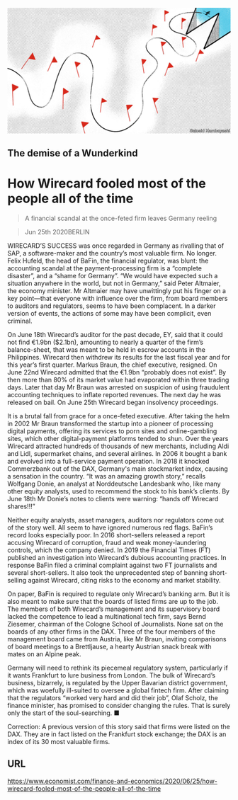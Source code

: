 ![](./images/20200627_FND001_0.jpg)

## The demise of a Wunderkind

# How Wirecard fooled most of the people all of the time

> A financial scandal at the once-feted firm leaves Germany reeling

> Jun 25th 2020BERLIN

WIRECARD’S SUCCESS was once regarded in Germany as rivalling that of SAP, a software-maker and the country’s most valuable firm. No longer. Felix Hufeld, the head of BaFin, the financial regulator, was blunt: the accounting scandal at the payment-processing firm is a “complete disaster”, and a “shame for Germany”. “We would have expected such a situation anywhere in the world, but not in Germany,” said Peter Altmaier, the economy minister. Mr Altmaier may have unwittingly put his finger on a key point—that everyone with influence over the firm, from board members to auditors and regulators, seems to have been complacent. In a darker version of events, the actions of some may have been complicit, even criminal.

On June 18th Wirecard’s auditor for the past decade, EY, said that it could not find €1.9bn ($2.1bn), amounting to nearly a quarter of the firm’s balance-sheet, that was meant to be held in escrow accounts in the Philippines. Wirecard then withdrew its results for the last fiscal year and for this year’s first quarter. Markus Braun, the chief executive, resigned. On June 22nd Wirecard admitted that the €1.9bn “probably does not exist”. By then more than 80% of its market value had evaporated within three trading days. Later that day Mr Braun was arrested on suspicion of using fraudulent accounting techniques to inflate reported revenues. The next day he was released on bail. On June 25th Wirecard began insolvency proceedings.

It is a brutal fall from grace for a once-feted executive. After taking the helm in 2002 Mr Braun transformed the startup into a pioneer of processing digital payments, offering its services to porn sites and online-gambling sites, which other digital-payment platforms tended to shun. Over the years Wirecard attracted hundreds of thousands of new merchants, including Aldi and Lidl, supermarket chains, and several airlines. In 2006 it bought a bank and evolved into a full-service payment operation. In 2018 it knocked Commerzbank out of the DAX, Germany's main stockmarket index, causing a sensation in the country. “It was an amazing growth story,” recalls Wolfgang Donie, an analyst at Norddeutsche Landesbank who, like many other equity analysts, used to recommend the stock to his bank’s clients. By June 18th Mr Donie’s notes to clients were warning: “hands off Wirecard shares!!!”

Neither equity analysts, asset managers, auditors nor regulators come out of the story well. All seem to have ignored numerous red flags. BaFin’s record looks especially poor. In 2016 short-sellers released a report accusing Wirecard of corruption, fraud and weak money-laundering controls, which the company denied. In 2019 the Financial Times (FT) published an investigation into Wirecard’s dubious accounting practices. In response BaFin filed a criminal complaint against two FT journalists and several short-sellers. It also took the unprecedented step of banning short-selling against Wirecard, citing risks to the economy and market stability.

On paper, BaFin is required to regulate only Wirecard’s banking arm. But it is also meant to make sure that the boards of listed firms are up to the job. The members of both Wirecard’s management and its supervisory board lacked the competence to lead a multinational tech firm, says Bernd Ziesemer, chairman of the Cologne School of Journalists. None sat on the boards of any other firms in the DAX. Three of the four members of the management board came from Austria, like Mr Braun, inviting comparisons of board meetings to a Brettljause, a hearty Austrian snack break with mates on an Alpine peak.

Germany will need to rethink its piecemeal regulatory system, particularly if it wants Frankfurt to lure business from London. The bulk of Wirecard’s business, bizarrely, is regulated by the Upper Bavarian district government, which was woefully ill-suited to oversee a global fintech firm. After claiming that the regulators “worked very hard and did their job”, Olaf Scholz, the finance minister, has promised to consider changing the rules. That is surely only the start of the soul-searching. ■

Correction: A previous version of this story said that firms were listed on the DAX. They are in fact listed on the Frankfurt stock exchange; the DAX is an index of its 30 most valuable firms. 

## URL

https://www.economist.com/finance-and-economics/2020/06/25/how-wirecard-fooled-most-of-the-people-all-of-the-time
